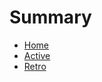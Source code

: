# Summary

- [Home](./HOME.md)
- [Active](./HackTheBox/Windows/Easy/Active.md)
- [Retro](./HackTheBox/Windows/Easy/Retro.md)
